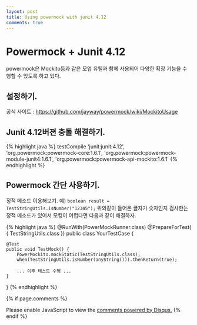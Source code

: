 ```yaml
---
layout: post
title: Using powermock with junit 4.12
comments: true
---
```


# Powermock + Junit 4.12
powermock은 Mockito등과 같은 모업 유틸과 함께 사용되어 다양한 확장 기능을 수행할 수 있도록 하고 있다. 

## 설정하기. 

공식 사이트 : https://github.com/jayway/powermock/wiki/MockitoUsage

## Junit 4.12버젼 충돌 해결하기. 

{% highlight java %}
testCompile 'junit:junit:4.12',
            'org.powermock:powermock-core:1.6.1',
            'org.powermock:powermock-module-junit4:1.6.1',
            'org.powermock:powermock-api-mockito:1.6.1'
{% endhighlight %}

## Powermock 간단 사용하기. 

정적 메소드 이용해보기. 
예) ```boolean result = TestStringUtils.isNumber("12345");```
위와같이 들어온 글자가 숫자인지 검사한는 정적 메소드가 있어서 모킹이 어렵다면 다음과 같이 해결하자. 

{% highlight java %}
@RunWith(PowerMockRunner.class)
@PrepareForTest( { TestStringUtils.class })
public class YourTestCase {

    @Test
    public void TestMock() {
        PowerMockito.mockStatic(TestStringUtils.class);
        when(TestStringUtils.isNumber(anyString())).thenReturn(true);

        ... 이후 테스트 수행 ...
    }
}
{% endhighlight %}


{% if page.comments %}
<div id="disqus_thread"></div>
<script>
   /**
     *  RECOMMENDED CONFIGURATION VARIABLES: EDIT AND UNCOMMENT THE SECTION BELOW TO INSERT DYNAMIC VALUES FROM YOUR PLATFORM OR CMS.
     *  LEARN WHY DEFINING THESE VARIABLES IS IMPORTANT: https://disqus.com/admin/universalcode/#configuration-variables
     */
    /*
    var disqus_config = function () {
        this.page.url = PAGE_URL;  // Replace PAGE_URL with your page's canonical URL variable
        this.page.identifier = PAGE_IDENTIFIER; // Replace PAGE_IDENTIFIER with your page's unique identifier variable
    };
    */
    (function() {  // DON'T EDIT BELOW THIS LINE
        var d = document;
        s = d.createElement('script'); 
        s.src = '//https-unclebae-github-io.disqus.com/embed.js';
        
        s.setAttribute('data-timestamp', +new Date());
        (d.head || d.body).appendChild(s);
    })();
</script>
<noscript>Please enable JavaScript to view the <a href="https://disqus.com/?ref_noscript" rel="nofollow">comments powered by Disqus.</a></noscript>
{% endif %}

